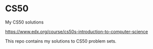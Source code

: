 # CS50
My CS50 solutions

https://www.edx.org/course/cs50s-introduction-to-computer-science

This repo contains my solutions to CS50 problem sets.
